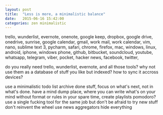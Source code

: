 ```yaml
---
layout: post
title:  "Less is more, a minimalistic balance"
date:   2015-06-16 15:42:00
categories: zen minimalistic
---
```



trello, wunderlist, evernote, onenote, google keep, dropbox, google drive, onedrive, sunrise, google calendar, gmail, work mail, work calendar, vim, nano, sublime text 3, pycharm, safari, chrome, firefox, mac, windows, linux, android, iphone, windows phone, github, bitbucket, soundcloud, youtube, whatsapp, telegram, viber, pocket, hacker news, facebook, twitter, 


do you really need trello, wunderlist, evernote, and all those tools?
why not use them as a database of stuff you like but indexed? how to sync it accross devices?


use a minimalistic todo list
archive done stuff, focus on what's next, not in what's done.
have a mind dump place, where you can write what's on your mind without format or rules
in your spare time, create playlists
pomodoro?
use a single fucking tool for the same job but don't be afraid to try new stuff
don't reinvent the wheel
use news aggregators
hide everything
